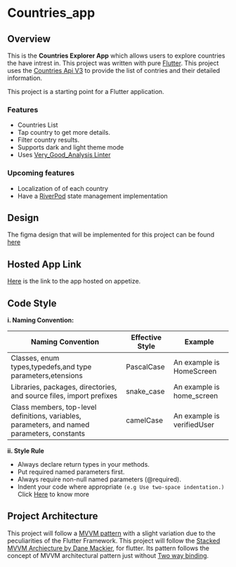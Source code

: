 # Countries_app

 ## Overview 
  This is the **Countries Explorer App** which allows users to explore countries the have intrest in. This project was written with pure [Flutter](https://flutter.dev/).
This project uses the [Countries Api V3](https://restcountries.com/v3.1/all) to provide the list of contries and their detailed information.

This project is a starting point for a Flutter application.

### Features
- Countries List
- Tap country to get more details.
- Filter country results.
- Supports dark and light theme mode
- Uses [Very_Good_Analysis Linter](https://pub.dev/packages/very_good_analysis)

### Upcoming features
- Localization of of each country
- Have a [RiverPod](www.riverpod.dev) state management implementation

## Design 
   The figma design that will be implemented for this project can be found [here](https://www.figma.com/proto/v9AXj4VZNnx26fTthrPbhX/Explore?node-id=33%3A1390&scaling=scale-down&page-id=0%3A1&starting-point-node-id=33%3A1390&show-proto-sidebar=1) 

## Hosted App Link
   [Here]() is the link to the app hosted on appetize.

## Code Style
  **i. Naming Convention:**

|Naming Convention|Effective Style|Example|   
|-----------------|---------------|-------|
|Classes, enum types,typedefs,and type parameters,etensions|PascalCase|An example is HomeScreen|
|Libraries, packages, directories, and source files, import prefixes|snake_case|An example is home_screen|
|Class members, top-level definitions, variables, parameters, and named parameters, constants|camelCase|An example is verifiedUser|


   
**ii. Style Rule**
   * Always declare return types in your methods.
   * Put required named parameters first.
   * Always require non-null named parameters (@required).
   * Indent your code where appropriate `(e.g Use two-space indentation.)`
       Click [Here](https://docs.google.com/document/d/1kgVwGVgKrMXKgxuMowgqsBkFXsJdli-4Zl-oP_NZFoI/edit "Github home") to know more


## Project Architecture
This project will follow a [MVVM pattern](https://www.geeksforgeeks.org/mvvm-model-view-viewmodel-architecture-pattern-in-android/) with a slight variation due to the peculiarities of the Flutter Framework. This project will follow the [Stacked MVVM Archiecture by Dane Mackier](www.filledstacks.com), for flutter. Its pattern follows the concept of MVVM architectural pattern just without [Two way binding](https://developer.android.com/topic/libraries/data-binding/two-way).




